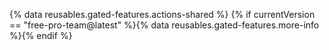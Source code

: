 {% data reusables.gated-features.actions-shared %} {% if currentVersion == "free-pro-team@latest" %}{% data reusables.gated-features.more-info %}{% endif %}
